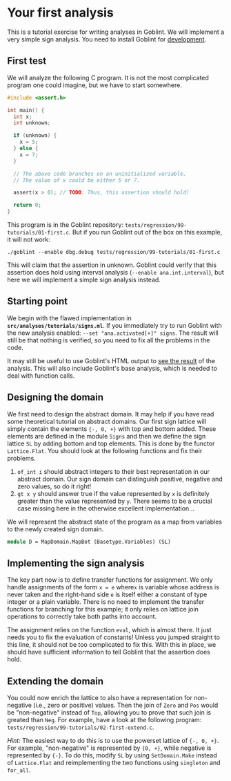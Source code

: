 # Your first analysis

This is a tutorial exercise for writing analyses in Goblint.
We will implement a very simple sign analysis.
You need to install Goblint for [development](../developer-guide/developing.md).

## First test

We will analyze the following C program.
It is not the most complicated program one could imagine, but we have to start somewhere.

```c
#include <assert.h>

int main() {
  int x;
  int unknown;

  if (unknown) {
    x = 5;
  } else {
    x = 7;
  }

  // The above code branches on an uninitialized variable.
  // The value of x could be either 5 or 7.

  assert(x > 0); // TODO: Thus, this assertion should hold!

  return 0;
}
```

This program is in the Goblint repository: `tests/regression/99-tutorials/01-first.c`.
But if you run Goblint out of the box on this example, it will not work:

```console
./goblint --enable dbg.debug tests/regression/99-tutorials/01-first.c
```

This will claim that the assertion in unknown.
Goblint could verify that this assertion does hold using interval analysis (`--enable ana.int.interval`), but here we will implement a simple sign analysis instead.

## Starting point

We begin with the flawed implementation in **`src/analyses/tutorials/signs.ml`**.
If you immediately try to run Goblint with the new analysis enabled: `--set "ana.activated[+]" signs`. The result will still be that nothing is verified, so you need to fix all the problems in the code.

It may still be useful to use Goblint's HTML output to [see the result](../user-guide/inspecting.md) of the analysis. This will also include Goblint's base analysis, which is needed to deal with function calls.

## Designing the domain

We first need to design the abstract domain. It may help if you have read some theoretical tutorial on abstract domains. Our first sign lattice will simply contain the elements `{-, 0, +}` with top and bottom added. These elements are defined in the module `Signs` and then we define the sign lattice `SL` by adding bottom and top elements. This is done by the functor `Lattice.Flat`. You should look at the following functions and fix their problems.

1. `of_int i` should abstract integers to their best representation in our abstract domain. Our sign domain can distinguish positive, negative and zero values, so do it right!
2. `gt x y` should answer true if the value represented by `x` is definitely greater than the value represented by `y`. There seems to be a crucial case missing here in the otherwise excellent implementation...

We will represent the abstract state of the program as a map from variables to the newly created sign domain.

```ocaml
module D = MapDomain.MapBot (Basetype.Variables) (SL)
```

## Implementing the sign analysis

The key part now is to define transfer functions for assignment. We only handle assignments of the form `x = e` where`x` is variable whose address is never taken and the right-hand side `e` is itself either a constant of type integer or a plain variable.
There is no need to implement the transfer functions for branching for this example; it only relies on lattice join operations to correctly take both paths into account.

The assignment relies on the function `eval`, which is almost there. It just needs you to fix the evaluation of constants! Unless you jumped straight to this line, it should not be too complicated to fix this.
With this in place, we should have sufficient information to tell Goblint that the assertion does hold.


## Extending the domain

You could now enrich the lattice to also have a representation for non-negative (i.e., zero or positive) values.
Then the join of `Zero` and `Pos` would be "non-negative" instead of `Top`, allowing you to prove that such join is greated than `Neg`.
For example, have a look at the following program: `tests/regression/99-tutorials/02-first-extend.c`.

_Hint:_
The easiest way to do this is to use the powerset lattice of `{-, 0, +}`.
For example, "non-negative" is represented by `{0, +}`, while negative is represented by `{-}`.
To do this, modify `SL` by using `SetDomain.Make` instead of `Lattice.Flat` and reimplementing the two functions using `singleton` and `for_all`.
